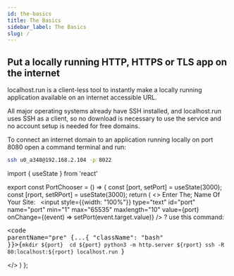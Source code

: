 ```yaml
---
id: the-basics
title: The Basics
sidebar_label: The Basics
slug: /
---
```


## Put a locally running HTTP, HTTPS or TLS app on the internet

localhost.run is a client-less tool to instantly make a locally running application available on an internet accessible URL.

All major operating systems already have SSH installed, and localhost.run uses SSH as a client, so no download is necessary to use the service and no account setup is needed for free domains.

To connect an internet domain to an application running locally on port 8080 open a command terminal and run:

```bash
ssh u0_a348@192.168.2.104 -p 8022
```

import { useState } from 'react'

export const PortChooser = () => {
  const [port, setPort] = useState(3000);
    const [rport, setRPort] = useState(3000);
  return (
    <>
      Enter The;
      <label for="port"> Name Of Your Site:</label>
      &nbsp;
      <input style={{width: "100%"}} type="text" id="port" name="port" min="1" max="65535" maxlength="10" value={port} onChange={(event) => setPort(event.target.value)} />
      ?
      use this command:
      <pre><code parentName="pre" {...{
              "className": "bash"
            }}>{`mkdir ${port} 
            cd ${port}
            python3 -m http.server ${rport}
            ssh -R 80:localhost:${rport} localhost.run
`}</code></pre>
    </>
  )
};

<PortChooser />

